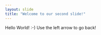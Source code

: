 ```yaml
---
layout: slide
title: "Welcome to our second slide!"
---
```

Hello World! :-)
Use the left arrow to go back!
